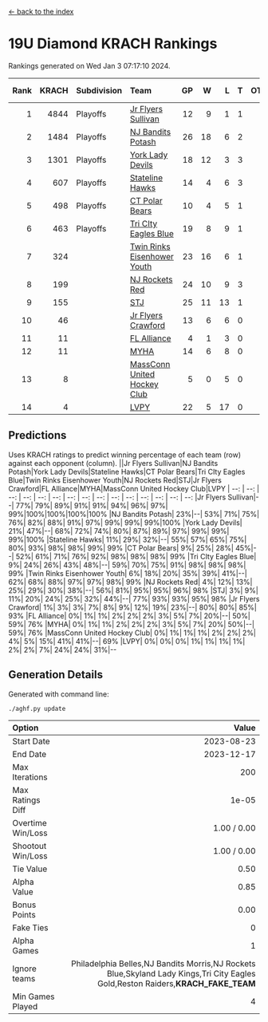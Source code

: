 [<- back to the index](readme.md)
# 19U Diamond KRACH Rankings
Rankings generated on Wed Jan  3 07:17:10 2024.

Rank|KRACH|Subdivision|Team|GP|W|L|T|OTW|OTL|SoS|Exp Wins|Win Diff
---:|---:|:---|:---|---:|---:|---:|---:|---:|---:|---:|---:|---:
1|4844|Playoffs|[Jr Flyers Sullivan](https://gamesheetstats.com/seasons/3663/teams/140859/schedule)|12|9|1|1|1|0|746|11.3|-0.0
2|1484|Playoffs|[NJ Bandits Potash](https://gamesheetstats.com/seasons/3663/teams/140857/schedule)|26|18|6|2|0|0|929|19.8|-0.0
3|1301|Playoffs|[York Lady Devils](https://gamesheetstats.com/seasons/3663/teams/140856/schedule)|18|12|3|3|0|0|694|14.3|-0.0
4|607|Playoffs|[Stateline Hawks](https://gamesheetstats.com/seasons/3663/teams/141851/schedule)|14|4|6|3|0|1|1667|6.3|-0.0
5|498|Playoffs|[CT Polar Bears](https://gamesheetstats.com/seasons/3663/teams/140853/schedule)|10|4|5|1|0|0|1423|5.3|-0.0
6|463|Playoffs|[Tri CIty Eagles Blue](https://gamesheetstats.com/seasons/3663/teams/140852/schedule)|19|8|9|1|1|0|1009|10.3|-0.0
7|324||[Twin Rinks Eisenhower Youth](https://gamesheetstats.com/seasons/3663/teams/140861/schedule)|23|16|6|1|0|0|284|17.3|-0.0
8|199||[NJ Rockets Red](https://gamesheetstats.com/seasons/3663/teams/140855/schedule)|24|10|9|3|1|1|589|13.3|-0.0
9|155||[STJ](https://gamesheetstats.com/seasons/3663/teams/140858/schedule)|25|11|13|1|0|0|499|12.3|-0.0
10|46||[Jr Flyers Crawford](https://gamesheetstats.com/seasons/3663/teams/140862/schedule)|13|6|6|0|0|1|113|6.9|0.0
11|11||[FL Alliance](https://gamesheetstats.com/seasons/3663/teams/156907/schedule)|4|1|3|0|0|0|310|1.9|0.0
12|11||[MYHA](https://gamesheetstats.com/seasons/3663/teams/140863/schedule)|14|6|8|0|0|0|76|6.9|0.0
13|8||[MassConn United Hockey Club](https://gamesheetstats.com/seasons/3663/teams/140854/schedule)|5|0|5|0|0|0|548|0.9|0.0
14|4||[LVPY](https://gamesheetstats.com/seasons/3663/teams/140860/schedule)|22|5|17|0|0|0|240|5.9|0.0

## Predictions
Uses KRACH ratings to predict winning percentage of each team (row) against each opponent (column).
||Jr Flyers Sullivan|NJ Bandits Potash|York Lady Devils|Stateline Hawks|CT Polar Bears|Tri CIty Eagles Blue|Twin Rinks Eisenhower Youth|NJ Rockets Red|STJ|Jr Flyers Crawford|FL Alliance|MYHA|MassConn United Hockey Club|LVPY
| --: | --: | --: | --: | --: | --: | --: | --: | --: | --: | --: | --: | --: | --: | --: 
|Jr Flyers Sullivan|--| 77%| 79%| 89%| 91%| 91%| 94%| 96%| 97%| 99%|100%|100%|100%|100%
|NJ Bandits Potash| 23%|--| 53%| 71%| 75%| 76%| 82%| 88%| 91%| 97%| 99%| 99%| 99%|100%
|York Lady Devils| 21%| 47%|--| 68%| 72%| 74%| 80%| 87%| 89%| 97%| 99%| 99%| 99%|100%
|Stateline Hawks| 11%| 29%| 32%|--| 55%| 57%| 65%| 75%| 80%| 93%| 98%| 98%| 99%| 99%
|CT Polar Bears|  9%| 25%| 28%| 45%|--| 52%| 61%| 71%| 76%| 92%| 98%| 98%| 98%| 99%
|Tri CIty Eagles Blue|  9%| 24%| 26%| 43%| 48%|--| 59%| 70%| 75%| 91%| 98%| 98%| 98%| 99%
|Twin Rinks Eisenhower Youth|  6%| 18%| 20%| 35%| 39%| 41%|--| 62%| 68%| 88%| 97%| 97%| 98%| 99%
|NJ Rockets Red|  4%| 12%| 13%| 25%| 29%| 30%| 38%|--| 56%| 81%| 95%| 95%| 96%| 98%
|STJ|  3%|  9%| 11%| 20%| 24%| 25%| 32%| 44%|--| 77%| 93%| 93%| 95%| 98%
|Jr Flyers Crawford|  1%|  3%|  3%|  7%|  8%|  9%| 12%| 19%| 23%|--| 80%| 80%| 85%| 93%
|FL Alliance|  0%|  1%|  1%|  2%|  2%|  2%|  3%|  5%|  7%| 20%|--| 50%| 59%| 76%
|MYHA|  0%|  1%|  1%|  2%|  2%|  2%|  3%|  5%|  7%| 20%| 50%|--| 59%| 76%
|MassConn United Hockey Club|  0%|  1%|  1%|  1%|  2%|  2%|  2%|  4%|  5%| 15%| 41%| 41%|--| 69%
|LVPY|  0%|  0%|  0%|  1%|  1%|  1%|  1%|  2%|  2%|  7%| 24%| 24%| 31%|--

## Generation Details

Generated with command line:
```
./aghf.py update
```

| Option | Value |
| :----- | ----: |
| Start Date | 2023-08-23 |
| End Date | 2023-12-17 |
| Max Iterations | 200 |
| Max Ratings Diff | 1e-05 |
| Overtime Win/Loss | 1.00 / 0.00 |
| Shootout Win/Loss | 1.00 / 0.00 |
| Tie Value | 0.50 |
| Alpha Value | 0.85 |
| Bonus Points | 0.00 |
| Fake Ties | 0 |
| Alpha Games | 1 |
| Ignore teams | Philadelphia Belles,NJ Bandits Morris,NJ Rockets Blue,Skyland Lady Kings,Tri City Eagles Gold,Reston Raiders,__KRACH_FAKE_TEAM__ |
| Min Games Played | 4 |

